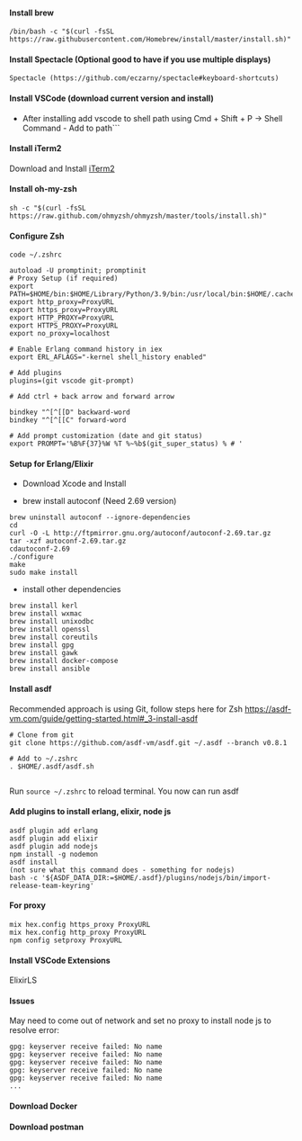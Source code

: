 #### Install brew

```/bin/bash -c "$(curl -fsSL https://raw.githubusercontent.com/Homebrew/install/master/install.sh)"```


#### Install Spectacle (Optional good to have if you use multiple displays)

```Spectacle (https://github.com/eczarny/spectacle#keyboard-shortcuts)```

#### Install VSCode (download current version and install)

- After installing add vscode to shell path using Cmd + Shift + P -> Shell Command - Add to path```

#### Install iTerm2
Download and Install [iTerm2](https://iterm2.com)

#### Install oh-my-zsh

```sh -c "$(curl -fsSL https://raw.github.com/ohmyzsh/ohmyzsh/master/tools/install.sh)"```

#### Configure Zsh 
```code ~/.zshrc```

```
autoload -U promptinit; promptinit
# Proxy Setup (if required)
export PATH=$HOME/bin:$HOME/Library/Python/3.9/bin:/usr/local/bin:$HOME/.cache/rebar3/bin:$PATH
export http_proxy=ProxyURL
export https_proxy=ProxyURL
export HTTP_PROXY=ProxyURL
export HTTPS_PROXY=ProxyURL
export no_proxy=localhost

# Enable Erlang command history in iex
export ERL_AFLAGS="-kernel shell_history enabled"

# Add plugins
plugins=(git vscode git-prompt)

# Add ctrl + back arrow and forward arrow

bindkey "^[^[[D" backward-word
bindkey "^[^[[C" forward-word

# Add prompt customization (date and git status)
export PROMPT='%B%F{37}%W %T %~%b$(git_super_status) % # '

```

#### Setup for Erlang/Elixir

- Download Xcode and Install

- brew install autoconf (Need 2.69 version)
	
```
brew uninstall autoconf --ignore-dependencies
cd
curl -O -L http://ftpmirror.gnu.org/autoconf/autoconf-2.69.tar.gz
tar -xzf autoconf-2.69.tar.gz
cdautoconf-2.69
./configure
make
sudo make install
```
- install other dependencies
```
brew install kerl
brew install wxmac
brew install unixodbc
brew install openssl
brew install coreutils
brew install gpg
brew install gawk
brew install docker-compose
brew install ansible
```
  
#### Install asdf

Recommended approach is using Git, follow steps here for Zsh
https://asdf-vm.com/guide/getting-started.html#_3-install-asdf

```	
# Clone from git
git clone https://github.com/asdf-vm/asdf.git ~/.asdf --branch v0.8.1
```

```
# Add to ~/.zshrc
. $HOME/.asdf/asdf.sh
  
```
Run ```source ~/.zshrc``` to reload terminal. You now can run asdf

#### Add plugins to install erlang, elixir, node js

```
asdf plugin add erlang
asdf plugin add elixir
asdf plugin add nodejs
npm install -g nodemon
asdf install
(not sure what this command does - something for nodejs)
bash -c '${ASDF_DATA_DIR:=$HOME/.asdf}/plugins/nodejs/bin/import-release-team-keyring'
```

#### For proxy
```
mix hex.config https_proxy ProxyURL
mix hex.config http_proxy ProxyURL
npm config setproxy ProxyURL
```

#### Install VSCode Extensions
ElixirLS

#### Issues

May need to come out of network and set no proxy to install node js to resolve error:
```
gpg: keyserver receive failed: No name
gpg: keyserver receive failed: No name
gpg: keyserver receive failed: No name
gpg: keyserver receive failed: No name
gpg: keyserver receive failed: No name
...
```

#### Download Docker

#### Download postman
